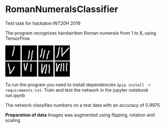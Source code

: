 # RomanNumeralsClassifier
Test task for hackaton INT20H 2019

The program recognizes handwritten Roman numerals from 1 to 8,
using TensorFlow.

![alt text](pictures/examples/1_4.jpeg) ![alt text](pictures/examples/2_4.jpeg) ![alt text](pictures/examples/3_3.jpeg) ![alt text](pictures/examples/4_4.jpeg)\
![alt text](pictures/examples/5_5.jpeg) ![alt text](pictures/examples/6_5.jpeg) ![alt text](pictures/examples/7_5.jpeg) ![alt text](pictures/examples/8_5.jpeg)

To run the program you need to install dependencies  `$pip install -r requirements.txt`. Train and test the network in the jupyter notebook run.ipynb

The network classifies numbers on a test data with an accuracy of 0.9975

**Preparation of data**
Images was augmented using flipping, rotation and scaling